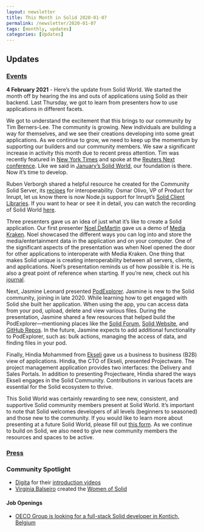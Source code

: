 ```yaml
---
layout: newsletter
title: This Month in Solid 2020-01-07
permalink: /newsletter/2020-01-07
tags: [monthly, updates]
categories: [Updates]
---
```


## Updates

### [Events](https://solidproject.org/events)

**4 February 2021** - Here’s the update from Solid World. We started the month off by hearing the ins and outs of applications using Solid as their backend. Last Thursday, we got to learn from presenters how to use applications in different facets. 

We got to understand the excitement that this brings to our community by Tim Berners-Lee. The community is growing. New individuals are building a way for themselves, and we see their creations developing into some great applications. As we continue to grow, we need to keep up the momentum by supporting our builders and our community members. We saw a significant increase in activity this month due to recent press attention. Tim was recently featured in [New York Times](https://www.nytimes.com/2021/01/10/technology/tim-berners-lee-privacy-internet.html?smid=tw-share) and spoke at the [Reuters Next conference](https://www.reuters.com/article/us-tech-bernerslee-interview/father-of-the-web-tim-berners-lee-prepares-do-over-idUSKBN29H1JK). Like we said in [January’s Solid World](https://vimeo.com/498076263), our foundation is there. Now it’s time to develop.

Ruben Verborgh shared a helpful resource he created for the Community Solid Server, its [recipes](https://github.com/solid/community-server-recipes) for interoperability. Osmar Olivo, VP of Product for Inrupt, let us know there is now Node.js support for Inrupt’s [Solid Client Libraries](https://docs.inrupt.com/developer-tools/javascript/client-libraries/). If you want to hear or see it in detail, you can watch the recording of Solid World [here](https://vimeo.com/solidworld/february2021).

Three presenters gave us an idea of just what it’s like to create a Solid application. Our first presenter [Noel DeMartin](https://noeldemartin.com/) gave us a demo of [Media Kraken](https://noeldemartin.github.io/media-kraken/login). Noel showcased the different ways you can log into and store the media/entertainment data in the application and on your computer. One of the significant aspects of the presentation was when Noel opened the door for other applications to interoperate with Media Kraken. One thing that makes Solid unique is creating interoperability between all servers, clients, and applications. Noel’s presentation reminds us of how possible it is. He is also a great point of reference when starting. If you’re new, check out his [journal](https://noeldemartin.com/tasks/).

Next, Jasmine Leonard presented [PodExplorer](https://podexplorer.gigalixirapp.com). Jasmine is new to the Solid community, joining in late 2020. While learning how to get engaged with Solid she built her application. When using the app, you can access data from your pod, upload, delete and view various files. During the presentation, Jasmine shared a few resources that helped build the PodExplorer—mentioning places like the [Solid Forum](https://forum.solidproject.org/), [Solid Website](http://solidproject.org/), and [GitHub Repos](https://github.com/solid/solidproject.org). In the future, Jasmine expects to add additional functionality to PodExplorer, such as: bulk actions, managing the access of data, and finding files in your pod. 

Finally, Hindia Mohammed from [Ekseli](https://ekseli.fi/) gave us a business to business (B2B) view of applications. Hindia, the CTO of Ekseli,  presented Projectware. The project management application provides two interfaces: the Delivery and Sales Portals. In addition to presenting Projectware, Hindia shared the ways Ekseli engages in the Solid Community. Contributions in various facets are essential for the Solid ecosystem to thrive. 
 

This Solid World was certainly rewarding to see new, consistent, and supportive Solid community members present at Solid World. It’s important to note that Solid welcomes developers of all levels (beginners to seasoned) and those new to the community. If you would like to learn more about presenting at a future Solid World, please fill out [this form](https://es1cz4pb7oi.typeform.com/to/nietD34f). As we continue to build on Solid, we also need to give new community members the resources and spaces to be active. 

  
### [Press](https://solidproject.org/press)

### Community Spotlight

* [Digita](https://www.digita.ai/) for their [introduction videos](https://www.youtube.com/channel/UCA22hu-0VEHt5tCc7jad74g)
* [Virginia Balseiro](https://www.virginiabalseiro.com) created the [Women of Solid](https://www.womenofsolid.org/)

#### Job Openings

* [OECO Group is looking for a full-stack Solid developer in Kontich, Belgium](https://www.linkedin.com/jobs/view/2365589216/)

